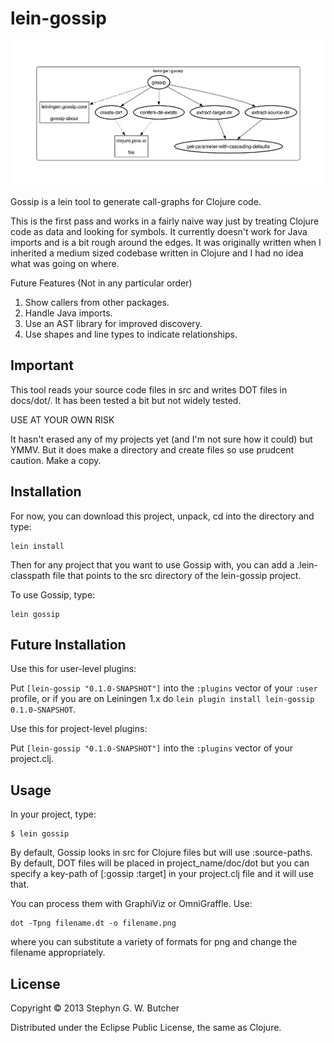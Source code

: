 # lein-gossip

![leiningen\_gossip.clj](doc/dot/leiningen_gossip.png)

Gossip is a lein tool to generate call-graphs for Clojure code.

This is the first pass and works in a fairly naive way just by treating Clojure code
as data and looking for symbols. It currently doesn't work for Java imports and is
a bit rough around the edges. It was originally written when I inherited a medium
sized codebase written in Clojure and I had no idea what was going on where.

Future Features (Not in any particular order)

1. Show callers from other packages.
2. Handle Java imports.
3. Use an AST library for improved discovery.
4. Use shapes and line types to indicate relationships.

## Important

This tool reads your source code files in src and writes DOT files in docs/dot/. It has been
tested a bit but not widely tested.

USE AT YOUR OWN RISK

It hasn't erased any of my projects yet (and I'm not sure how it could) but YMMV. But it does
make a directory and create files so use prudcent caution. Make a copy.

## Installation

For now, you can download this project, unpack, cd into the directory and type:

    lein install

Then for any project that you want to use Gossip with, you can add a .lein-classpath file that
points to the src directory of the lein-gossip project.

To use Gossip, type:

    lein gossip

## Future Installation

Use this for user-level plugins:

Put `[lein-gossip "0.1.0-SNAPSHOT"]` into the `:plugins` vector of your
`:user` profile, or if you are on Leiningen 1.x do `lein plugin install
lein-gossip 0.1.0-SNAPSHOT`.

Use this for project-level plugins:

Put `[lein-gossip "0.1.0-SNAPSHOT"]` into the `:plugins` vector of your project.clj.


## Usage

In your project, type:

    $ lein gossip


By default, Gossip looks in src for Clojure files but will use :source-paths. By default, DOT files
will be placed in project\_name/doc/dot but you can specify a key-path of [:gossip :target] in  your 
project.clj file and it will use that.

You can process them with GraphiViz or OmniGraffle. Use:

    dot -Tpng filename.dt -o filename.png

where you can substitute a variety of formats for png and change the filename appropriately.

## License

Copyright © 2013 Stephyn G. W. Butcher

Distributed under the Eclipse Public License, the same as Clojure.
